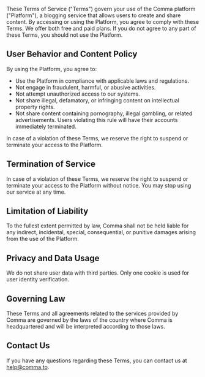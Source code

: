 These Terms of Service ("Terms") govern your use of the Comma platform ("Platform"), a blogging service that allows users to create and share content. By accessing or using the Platform, you agree to comply with these Terms. We offer both free and paid plans. If you do not agree to any part of these Terms, you should not use the Platform.

## **User Behavior and Content Policy**

By using the Platform, you agree to:

- Use the Platform in compliance with applicable laws and regulations.
- Not engage in fraudulent, harmful, or abusive activities.
- Not attempt unauthorized access to our systems.
- Not share illegal, defamatory, or infringing content on intellectual property rights.
- Not share content containing pornography, illegal gambling, or related advertisements. Users violating this rule will have their accounts immediately terminated.

In case of a violation of these Terms, we reserve the right to suspend or terminate your access to the Platform.

## **Termination of Service**

In case of a violation of these Terms, we reserve the right to suspend or terminate your access to the Platform without notice. You may stop using our service at any time.

## **Limitation of Liability**

To the fullest extent permitted by law, Comma shall not be held liable for any indirect, incidental, special, consequential, or punitive damages arising from the use of the Platform.

## **Privacy and Data Usage**

We do not share user data with third parties. Only one cookie is used for user identity verification.

## **Governing Law**

These Terms and all agreements related to the services provided by Comma are governed by the laws of the country where Comma is headquartered and will be interpreted according to those laws.

## **Contact Us**

If you have any questions regarding these Terms, you can contact us at [help@comma.to](mailto:help@comma.to).
